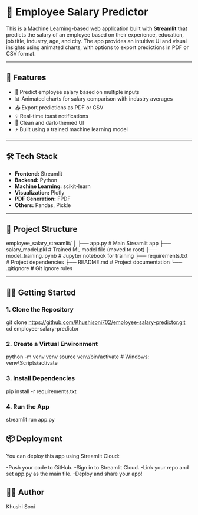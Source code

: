 # 💼 Employee Salary Predictor

This is a Machine Learning-based web application built with **Streamlit** that predicts the salary of an employee based on their experience, education, job title, industry, age, and city. The app provides an intuitive UI and visual insights using animated charts, with options to export predictions in PDF or CSV format.

---

## 🚀 Features

- 🔮 Predict employee salary based on multiple inputs
- 📊 Animated charts for salary comparison with industry averages
- 📤 Export predictions as PDF or CSV
- 💡 Real-time toast notifications
- 🎨 Clean and dark-themed UI
- ⚡ Built using a trained machine learning model

---

## 🛠️ Tech Stack

- **Frontend:** Streamlit
- **Backend:** Python
- **Machine Learning:** scikit-learn
- **Visualization:** Plotly
- **PDF Generation:** FPDF
- **Others:** Pandas, Pickle

---

## 📁 Project Structure

employee_salary_streamlit/
│
├── app.py                  # Main Streamlit app
├── salary_model.pkl        # Trained ML model file (moved to root)
├── model_training.ipynb    # Jupyter notebook for training
├── requirements.txt        # Project dependencies
├── README.md               # Project documentation
└── .gitignore              # Git ignore rules

---

## 🧑‍💻 Getting Started

### 1. Clone the Repository

git clone https://github.com/Khushisoni702/employee-salary-predictor.git
cd employee-salary-predictor 

### 2. Create a Virtual Environment

python -m venv venv
source venv/bin/activate     # Windows: venv\Scripts\activate

### 3. Install Dependencies

pip install -r requirements.txt

### 4. Run the App

streamlit run app.py

## 📦 Deployment
You can deploy this app using Streamlit Cloud:

-Push your code to GitHub.
-Sign in to Streamlit Cloud.
-Link your repo and set app.py as the main file.
-Deploy and share your app!

## 👩‍💻 Author
Khushi Soni